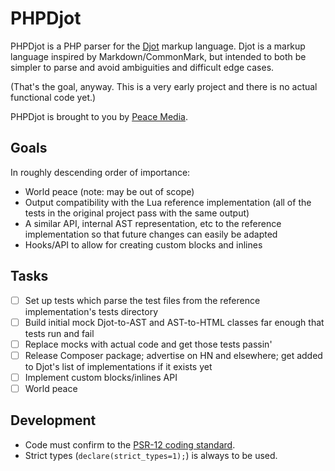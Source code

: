# PHPDjot

PHPDjot is a PHP parser for the [Djot](https://djot.net) markup language. Djot is a markup language inspired by Markdown/CommonMark, but intended to both be simpler to parse and avoid ambiguities and difficult edge cases.

(That's the goal, anyway. This is a very early project and there is no actual functional code yet.)

PHPDjot is brought to you by [Peace Media](https://peacemedia.biz).

## Goals

In roughly descending order of importance:

- World peace (note: may be out of scope)
- Output compatibility with the Lua reference implementation (all of the tests in the original project pass with the same output)
- A similar API, internal AST representation, etc to the reference implementation so that future changes can easily be adapted
- Hooks/API to allow for creating custom blocks and inlines

## Tasks

- [ ] Set up tests which parse the test files from the reference implementation's tests directory
- [ ] Build initial mock Djot-to-AST and AST-to-HTML classes far enough that tests run and fail
- [ ] Replace mocks with actual code and get those tests passin'
- [ ] Release Composer package; advertise on HN and elsewhere; get added to Djot's list of implementations if it exists yet
- [ ] Implement custom blocks/inlines API
- [ ] World peace

## Development

- Code must confirm to the [PSR-12 coding standard](https://www.php-fig.org/psr/psr-12/).
- Strict types (`declare(strict_types=1);`) is always to be used.
